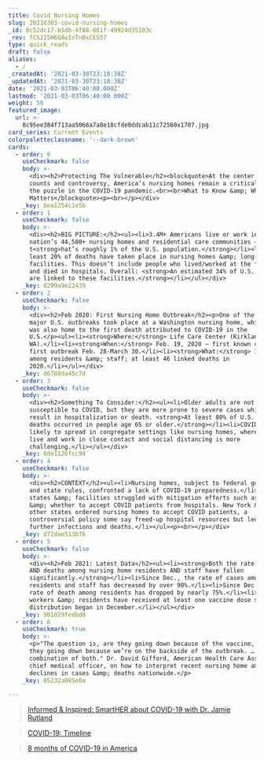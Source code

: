 ```yaml
---
title: Covid Nursing Homes
slug: 20210303-covid-nursing-homes
_id: 8c52dc17-b5db-4f88-861f-49924d35103c
_rev: fCS2I5H6QAoInTnBxCES57
type: quick_reads
draft: false
aliases:
  - /
_createdAt: '2021-03-30T23:18:38Z'
_updatedAt: '2021-03-30T23:18:38Z'
date: '2021-03-03T06:40:00.000Z'
lastmod: '2021-03-03T06:40:00.000Z'
weight: 50
featured_image:
  url: >-
    8c95ee384f713aa5066a7a8e18cfde0ddcab11c72560x1707.jpg
card_series: Current Events
colorpaletteclassname: '--dark-brown'
cards:
  - order: 0
    useCheckmark: false
    body: >-
      <div><h2>Protecting The Vulnerable</h2><blockquote>At the center of case
      counts and controversy, America’s nursing homes remain a critical piece of
      the puzzle in the COVID-19 pandemic.<br><br>What to Know &amp; Why It
      Matters</blockquote><p><br></p></div>
    _key: bea1254c1e5b
  - order: 1
    useCheckmark: false
    body: >-
      <div><h2>BIG PICTURE:</h2><ul><li>3.4M+ Americans live or work in the
      nation’s 44,500+ nursing homes and residential care communities –
      t<strong>hat’s roughly 1% of the U.S. population.</strong></li><li>At
      least 20% of deaths have taken place in nursing homes &amp; long-term care
      facilities. This doesn’t include people who lived/worked at the facilities
      and died in hospitals. Overall: <strong>An estimated 34% of U.S. deaths
      are linked to these facilities.</strong></li></ul></div>
    _key: 0299a9e22439
  - order: 2
    useCheckmark: false
    body: >-
      <div><h2>Feb 2020: First Nursing Home Outbreak</h2><p>One of the first
      major U.S. outbreaks took place at a Washington nursing home, which state
      was also home to the first death attributed to COVID-19 in the
      U.S.</p><ul><li><strong>Where:</strong> Life Care Center (Kirkland,
      WA).</li><li><strong>When:</strong> Feb. 19, 2020 – first known case;
      first outbreak Feb. 28-March 30.</li><li><strong>What:</strong> 155+ cases
      among residents &amp; staff; at least 46 linked deaths in
      2020.</li></ul></div>
    _key: d6788da45c7d
  - order: 3
    useCheckmark: false
    body: >-
      <div><h2>Something To Consider:</h2><ul><li>Older adults are not more
      susceptible to COVID, but they are more prone to severe cases which may
      result in hospitalization or death. <strong>At least 80% of U.S. COVID-19
      deaths occurred in people age 65 or older.</strong></li><li>COVID is more
      likely to spread in congregate settings like nursing homes, where people
      live and work in close contact and social distancing is more
      challenging.</li></ul></div>
    _key: 0de1126fcc9d
  - order: 4
    useCheckmark: false
    body: >-
      <div><h2>CONTEXT</h2><ul><li>Nursing homes, subject to federal guidelines
      and state rules, confronted a lack of COVID-19 preparedness.</li><li>Many
      states &amp; facilities struggled with mitigation efforts such as testing
      &amp; whether to accept COVID patients from hospitals. New York &amp;
      other states ordered nursing homes to accept COVID patients, a
      controversial policy some say freed-up hospital resources but led to
      further infections and deaths.</li></ul><p><br></p></div>
    _key: d72dae513b76
  - order: 5
    useCheckmark: false
    body: >-
      <div><h2>Feb 2021: Latest Data</h2><ul><li><strong>Both the rate of cases
      AND deaths among nursing home residents AND staff have fallen
      significantly.</strong></li><li>Since Dec., the rate of cases among both
      residents and staff has decreased by over 90%.</li><li>Since Dec., the
      rate of death among residents has dropped by nearly 75%.</li><li>Over 4.6M
      workers &amp; residents have received at least one vaccine dose since
      distribution began in December.</li></ul></div>
    _key: 901029fedbd0
  - order: 6
    useCheckmark: true
    body: >-
      <p>"The question is, are they going down because of the vaccine, or are
      they going down because we’re on the backside of the outbreak. … It’s a
      combination of both." Dr. David Gifford, American Health Care Assn.'s
      chief medical officer, on how to interpret recent nursing home amid
      declines in cases &amp; deaths nationwide.</p>
    _key: 05232a085e0a

---
```

> [Informed & Inspired: SmartHER about COVID-19 with Dr. Jamie Rutland](https://smarthernews.com/article/informed-inspired-smarther-about-covid-19-with-dr-jamie-rutland/)





> [COVID-19: Timeline](https://smarthernews.com/covid-19-timeline/)





> [8 months of COVID-19 in America](https://smarthernews.com/8-months-of-covid-19-in-america/)